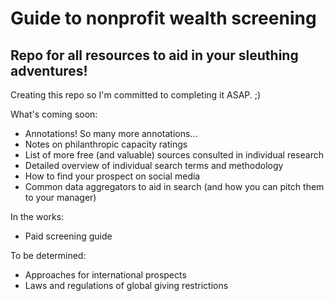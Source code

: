 # Guide to nonprofit wealth screening
## Repo for all resources to aid in your sleuthing adventures!

Creating this repo so I'm committed to completing it ASAP. ;)

What's coming soon:
- Annotations! So many more annotations...
- Notes on philanthropic capacity ratings
- List of more free (and valuable) sources consulted in individual research
- Detailed overview of individual search terms and methodology
- How to find your prospect on social media
- Common data aggregators to aid in search (and how you can pitch them to your manager)

In the works:
- Paid screening guide

To be determined:
- Approaches for international prospects
- Laws and regulations of global giving restrictions
